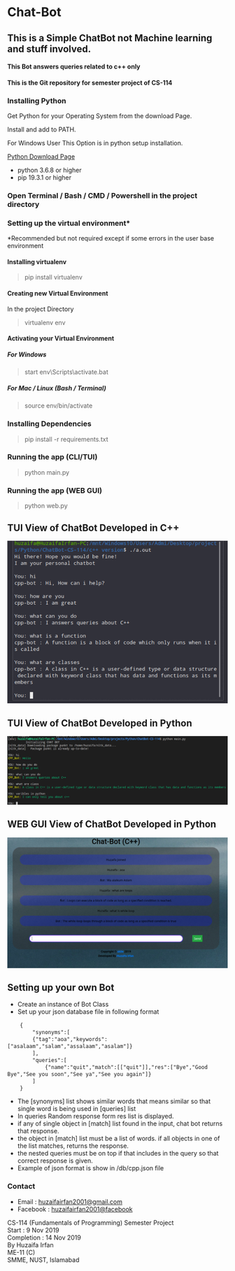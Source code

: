 # Chat-Bot
## This is a Simple ChatBot not Machine learning and stuff involved. 
#### This Bot answers queries related to c++ only
#### This is the Git repository for semester project of CS-114


<!-- ## Setting up the Environment: -->

 ### Installing Python 
 Get Python for your Operating System from the download Page.


 Install and add to PATH. 

 For Windows User This Option is in python setup installation.

 
[Python Download Page](https://www.python.org/downloads/)
* python 3.6.8 or higher
* pip 19.3.1 or higher

### Open Terminal / Bash / CMD / Powershell in the project directory 

### Setting up the virtual environment* 
*Recommended but not required except if some errors in the user base environment

#### Installing virtualenv
>pip install virtualenv

#### Creating new Virtual Environment
In the project Directory
> virtualenv env

#### Activating your Virtual Environment

##### For Windows
> start env\Scripts\activate.bat
#####  For Mac / Linux (Bash / Terminal)
> source env/bin/activate


### Installing Dependencies
> pip install -r requirements.txt 

### Running the app (CLI/TUI)
> python main.py

### Running the app (WEB GUI)
> python web.py


## TUI View of ChatBot Developed in C++
![CPP-Version](/img/chatbot-cppversion.png)

## TUI View of ChatBot Developed in Python
![Python-TUI-Version](/img/tui-chatbot.png)

## WEB GUI View of ChatBot Developed in Python
![Python-GUI-Version](/img/web-chatbot.png)



## Setting up your own Bot

- Create an instance of Bot Class
- Set up your json database file in following format

```
    {
        "synonyms":[
        {"tag":"aoa","keywords":["asalaam","salam","assalaam","asalam"]}
        ],
        "queries":[
            {"name":"quit","match":[["quit"]],"res":["Bye","Good Bye","See you soon","See ya","See you again"]}
        ]
    }
```
- The [synonyms] list shows similar words that means similar so that single word is being used in [queries] list
- In queries Random response form res list is displayed.
- if any of single object in [match] list found in the input, chat bot returns that response.
- the object in [match] list must be a list of words. if all objects in one of the list matches, returns the response.
- the nested queries must be on top if that includes in the query so that correct response is given.
- Example of json format is show in /db/cpp.json file

### Contact
* Email : [huzaifairfan2001@gmail.com](mailto:huzaifairfan2001@gmail.com)
* Facebook : [huzaifairfan2001@facebook](https://www.facebook.com/huzaifairfan2001)


<div>
 CS-114 (Fundamentals of Programming) Semester Project
 <br>
Start : 9 Nov 2019
 <br>
 Completion : 14 Nov 2019
 <br>
 By Huzaifa Irfan
 <br>
 ME-11 (C)
 <br>
 SMME, 
 NUST, Islamabad
 </div>




